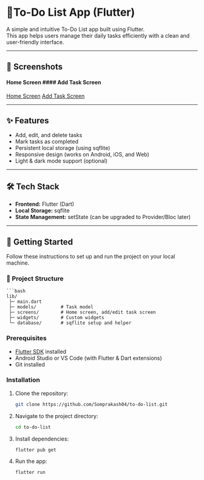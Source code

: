 # 📝To-Do List App (Flutter)

A simple and intuitive To-Do List app built using Flutter.  
This app helps users manage their daily tasks efficiently with a clean and user-friendly interface.

---
## 📸 Screenshots

#### Home Screen                                                                                              #### Add Task Screen
[Home Screen](assets/images/home_screen.png)                                                                  [Add Task Screen](assets/images/add_task.png)



---
## ✨ Features

- Add, edit, and delete tasks  
- Mark tasks as completed  
- Persistent local storage (using sqflite)  
- Responsive design (works on Android, iOS, and Web)  
- Light & dark mode support (optional)

---

## 🛠️ Tech Stack

- **Frontend:** Flutter (Dart)  
- **Local Storage:** sqflite  
- **State Management:** setState (can be upgraded to Provider/Bloc later)

---

## 🚀 Getting Started

Follow these instructions to set up and run the project on your local machine.

### 📂 Project Structure
    ```bash  
    lib/
     ├─ main.dart
     ├─ models/         # Task model
     ├─ screens/        # Home screen, add/edit task screen
     ├─ widgets/        # Custom widgets
     └─ database/       # sqflite setup and helper


### Prerequisites

- [Flutter SDK](https://flutter.dev/docs/get-started/install) installed  
- Android Studio or VS Code (with Flutter & Dart extensions)  
- Git installed

### Installation

1. Clone the repository:
   ```bash
   git clone https://github.com/Somprakash04/to-do-list.git
1. Navigate to the project directory:
   ```bash   
   cd to-do-list
1. Install dependencies:
   ```bash 
   flutter pub get
1. Run the app:
   ```bash   
   flutter run
